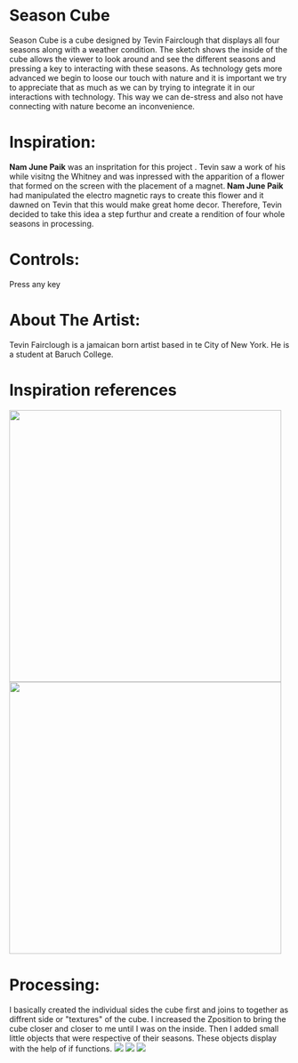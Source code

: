 # Season Cube

Season Cube is a cube designed by Tevin Fairclough that displays all four seasons along with a weather condition. The sketch shows the inside of the cube allows the viewer to look around and see the different seasons and pressing a key to interacting with these seasons. As technology gets more advanced we begin to loose our touch with nature and it is important we try to appreciate that as much as we can by trying to integrate it in our interactions with technology. This way we can de-stress and also not have connecting with nature become an inconvenience. 

<h1>Inspiration:</h1> 
<b>Nam June Paik</b> was an inspritation for this project . Tevin saw a work of his while visitng the Whitney and was inpressed with the apparition of a flower that formed on the screen with the placement of a magnet.<b> Nam June Paik </b>had manipulated the electro magnetic rays to create this flower and it dawned on Tevin that this would make great home decor. Therefore, Tevin decided to take this idea a step furthur and create a rendition of four whole seasons in processing. 


<h1>Controls:</h1> 
Press any key

<h1>About The Artist:</h1> 
Tevin Fairclough is a jamaican born artist based in te City of New York. He is a student at Baruch College. 

<h1>Inspiration references</h1>
<div>
<img src="https://www.webphotosource.net/img/source/unemxmazrw/236x295px/FGC-1841001_O-Christmas-Tree-Musical-Snow-Globe_SSC-10.jpeg" width="489px" height="auto">
<img src="http://www.artnet.com/Magazine/features/samet/Images/samet2-29-3.jpg" width="489px" height="auto">
</div>

<h1>Processing:</h1>
I basically created the individual sides the cube first and joins to together as diffrent side or "textures" of the cube. I increased the Zposition to bring the cube closer and closer to me until I was on the inside. Then I added small little objects that were respective of their seasons. These objects display with the help of if functions. 
<img src="https://github.com/telkinmalawi/Season-Cube/blob/master/Screen%20Shot%202018-12-15%20at%2010.59.27%20AM.png" >
<img src="https://github.com/telkinmalawi/Season-Cube/blob/master/Screen%20Shot%202018-12-15%20at%2011.01.17%20AM.png" >
<img src="https://github.com/telkinmalawi/Season-Cube/blob/master/Screen%20Shot%202018-12-15%20at%2011.02.01%20AM.png">
